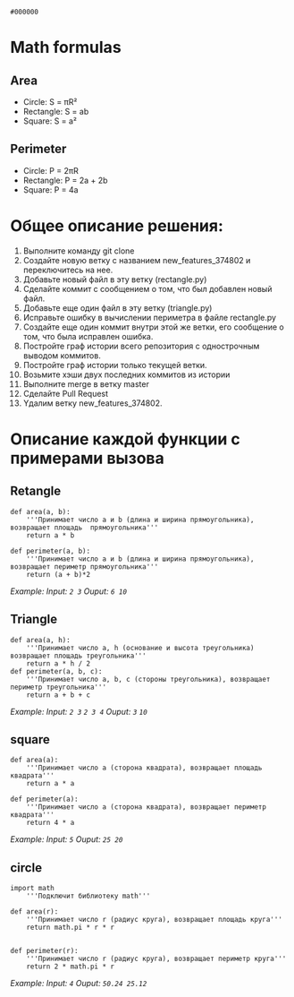 `#000000`
# Math formulas
## Area
- Circle: S = πR²
- Rectangle: S = ab
- Square: S = a²

## Perimeter
- Circle: P = 2πR
- Rectangle: P = 2a + 2b
- Square: P = 4a
# **Oбщее описание решения:**
 1) Выполните команду git clone 
 2) Создайте новую ветку с названием new_features_374802 и переключитесь на нее.
 3) Добавьте новый файл в эту ветку (rectangle.py)
 4) Сделайте коммит с сообщением о том, что был добавлен новый файл.
 5) Добавьте еще один файл в эту ветку (triangle.py)
 6) Исправьте ошибку в вычислении периметра в файле rectangle.py 
 7) Создайте еще один коммит внутри этой же ветки, его сообщение о том, что была исправлен ошибка.
 8) Постройте граф истории всего репозитория с однострочным выводом коммитов.
 9) Постройте граф истории только текущей ветки. 
 10) Возьмите хэши двух последних коммитов из истории 
 11) Выполните merge в ветку master
 12) Сделайте Pull Request
 13) Yдалим ветку new_features_374802.
# **Oписание каждой функции с примерами вызова**
## **Retangle**
```
def area(a, b): 
    '''Принимает число a и b (длина и ширина прямоугольника), возвращает площадь  прямоугольника'''
    return a * b 
    
def perimeter(a, b): 
    '''Принимает число a и b (длина и ширина прямоугольника), возвращает периметр прямоугольника'''
    return (a + b)*2
```
_Example:_
_Input: `2 3`_
_Ouput: `6 10`_


## **Triangle**
```
def area(a, h): 
    '''Принимает число a, h (основание и высота треугольника) возвращает площадь треугольника'''
    return a * h / 2 
def perimeter(a, b, c): 
    '''Принимает число a, b, c (стороны треугольника), возвращает периметр треугольника'''
    return a + b + c
```
_Example:_
_Input: `2 3` `2 3 4`_
_Ouput: `3` `10`_
## **square**
```
def area(a):
    '''Принимает число a (сторона квадрата), возвращает площадь  квадрата'''
    return a * a

def perimeter(a):
    '''Принимает число a (сторона квадрата), возвращает периметр квадрата'''
    return 4 * a
```
_Example:_
_Input: `5`_
_Ouput: `25 20`_
## **circle**
```
import math
    '''Подключит библиотеку math'''

def area(r):
    '''Принимает число r (радиус круга), возвращает площадь круга'''
    return math.pi * r * r


def perimeter(r):
    '''Принимает число r (радиус круга), возвращает периметр круга'''
    return 2 * math.pi * r
```
_Example:_
_Input: `4`_
_Ouput: `50.24 25.12`_




